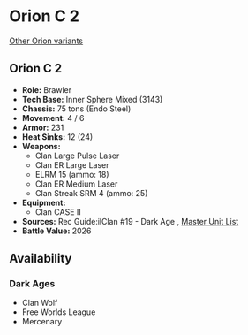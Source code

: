 # Orion C 2 

[Other Orion variants](../orion.md) 

## Orion C 2 

- **Role:** Brawler 
- **Tech Base:** Inner Sphere Mixed (3143) 
- **Chassis:** 75 tons (Endo Steel) 
- **Movement:** 4 / 6 
- **Armor:** 231 
- **Heat Sinks:** 12 (24) 
- **Weapons:** 
  - Clan Large Pulse Laser 
  - Clan ER Large Laser 
  - ELRM 15 (ammo: 18) 
  - Clan ER Medium Laser 
  - Clan Streak SRM 4 (ammo: 25) 
- **Equipment:** 
  - Clan CASE II 
- **Sources:** Rec Guide:ilClan #19 - Dark Age , [Master Unit List](http://masterunitlist.info/Unit/Details/8317/orion-c-2) 
- **Battle Value:** 2026 

## Availability 

### Dark Ages 

- Clan Wolf 
- Free Worlds League 
- Mercenary 

